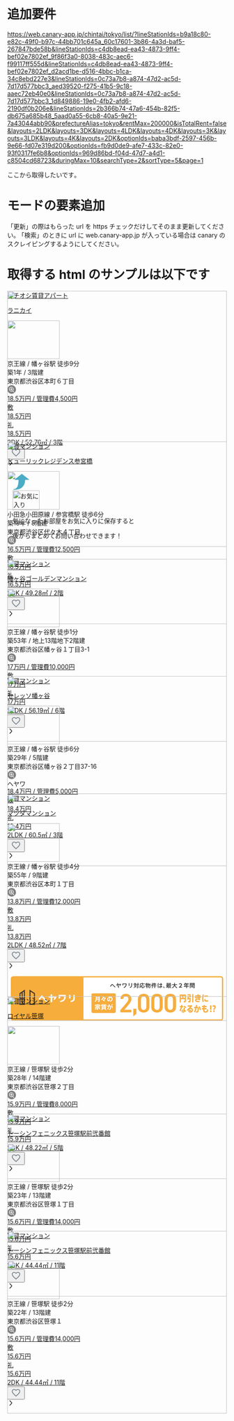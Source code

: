 # 追加要件

https://web.canary-app.jp/chintai/tokyo/list/?lineStationIds=b9a18c80-e82c-49f0-b97c-44bb701c645a_60c17601-3b86-4a3d-baf5-267847bde58b&lineStationIds=c4db8ead-ea43-4873-9ff4-bef02e7802ef_9f86f3a0-8038-483c-aec6-f99117ff555d&lineStationIds=c4db8ead-ea43-4873-9ff4-bef02e7802ef_d2acd1be-d516-4bbc-b1ca-34c8ebd227e3&lineStationIds=0c73a7b8-a874-47d2-ac5d-7d17d577bbc3_aed39520-f275-41b5-9c18-aaec72eb40e0&lineStationIds=0c73a7b8-a874-47d2-ac5d-7d17d577bbc3_1d849886-19e0-4fb2-afd6-2190df0b206e&lineStationIds=2b366b74-47a6-454b-82f5-db675a685b48_5aad0a55-6cb8-40a5-9e21-7a43044abb90&prefectureAlias=tokyo&rentMax=200000&isTotalRent=false&layouts=2LDK&layouts=3DK&layouts=4LDK&layouts=4DK&layouts=3K&layouts=3LDK&layouts=4K&layouts=2DK&optionIds=baba3bdf-2597-456b-9e66-fd07e319d200&optionIds=fb9d0de9-afe7-433c-82e0-93f0317fe6b8&optionIds=969d86bd-f04d-47d7-a4d1-c8504cd68723&duringMax=10&searchType=2&sortType=5&page=1

ここから取得したいです｡

# モードの要素追加

「更新」の際はもらった url を https チェックだけしてそのまま更新してください｡
「検索」のときに url に web.canary-app.jp が入っている場合は canary の スクレイピングするようにしてください｡

# 取得する html のサンプルは以下です

<div style="flex: 0 0 auto; position: relative; visibility: hidden; width: 100%; height: 2958.09px;"><div style="position: absolute; width: 100%; left: 0px; top: 0px; visibility: visible;"><div style="margin-bottom: 16px;" id="search_result_first_item" data-gtm-vis-first-on-screen30974180_293="26849" data-gtm-vis-recent-on-screen30974180_293="91151" data-gtm-vis-total-visible-time30974180_293="100" data-gtm-vis-has-fired30974180_293="1"><div><div class="sc-7d0dccfa-1 clNdxH"><a class="sc-7d0dccfa-0 jOEwws" href="/chintai/buildings/c007a0f1-e20d-4a54-9026-1c20e822f208/"><div class="sc-eba299fd-0 bIdQJB"><div class="sc-eba299fd-1 czCJVf"><span class="sc-8dc067f-0 jjyFGw">イチオシ</span><span class="sc-8dc067f-0 jpHkvI">賃貸アパート</span></div><p class="sc-eba299fd-2 fYbPQi">ラニカイ</p></div></a><div class="sc-4e217e23-0 gwboZr"></div><div class="sc-b58b0813-0 fmTTti"><img alt="サムネイルイメージ" loading="lazy" width="120" height="88" decoding="async" data-nimg="1" class="sc-b58b0813-1 kCxPuA" src="https://img.apamanshop.com/fs/Original/img/images/5136710100/19233742_G1.jpg?im=Resize=(425,425)" style="color: transparent;"><div class="sc-b58b0813-2 kfpBTm"><div class="sc-b58b0813-3 bGiRWc">京王線 / 幡ヶ谷駅 徒歩9分</div><div class="sc-b58b0813-3 bGiRWc">築1年 / 3階建</div><div class="sc-b58b0813-3 bGiRWc">東京都渋谷区本町６丁目</div></div></div><div class="sc-375ce38f-2 evrWou"><div class="sc-4e217e23-0 gwboZr"></div><a data-testid="search-result-room-thumbail" target="_blank" class="sc-18ad34e4-0 emLTQa" href="/chintai/rooms/1eb31f71-10ba-45a2-8fc3-9dcabcfc6751/"><div class="sc-25310353-0 coGAsi"><div class="sc-25310353-1 gmmajn"><div style="margin: 0px; padding: 0px; line-height: 0;"><div class="sc-25310353-6 hHgmQp"><img alt="サムネイルイメージ" loading="lazy" decoding="async" data-nimg="fill" class="sc-25310353-2 lpuekB" src="https://img.apamanshop.com/fs/Original/img/images/5136710100/19233742_3_130432_M1.jpg?im=Resize=(425,425)" style="position: absolute; height: 100%; width: 100%; inset: 0px; color: transparent;"><div class="sc-25310353-10 ipSBeL"><svg xmlns="http://www.w3.org/2000/svg" width="20" height="20" fill="none"><circle cx="10" cy="10" r="10" fill="gray"></circle><path fill="#fff" fill-rule="evenodd" d="m13.065 12.941 2.75 2.75a.57.57 0 0 1 0 .841.597.597 0 0 1-.447.174.597.597 0 0 1-.445-.174l-2.824-2.823a5.048 5.048 0 0 1-2.823.842C6.378 14.551 4 12.173 4 9.276 4 6.378 6.378 4 9.276 4a5.28 5.28 0 0 1 5.275 5.276c0 1.436-.57 2.724-1.486 3.665Zm-3.79-7.703a4.038 4.038 0 1 0 .002 8.076 4.038 4.038 0 0 0-.001-8.076Zm.646 3.402h1.896c.359 0 .64.308.64.666 0 .36-.281.64-.64.64H9.92v1.896a.629.629 0 0 1-.64.615.634.634 0 0 1-.64-.64V9.92H6.744a.634.634 0 0 1-.64-.64c0-.359.281-.64.64-.64H8.64V6.744c0-.359.282-.64.64-.64.36 0 .641.281.641.64V8.64Z" clip-rule="evenodd"></path></svg></div></div></div><div class="sc-25310353-7 kpCtce"><div><div class="sc-25310353-8 feuAkd"></div><div class="sc-25310353-3 etcHPu"><span class="sc-a9d9171a-0 hQfTgL">18.5</span>万円 / 管理費4,500円</div><div class="sc-25310353-4 hUPvSO"><div class="sc-ba5c86c1-0 bYXxDk"><div class="sc-ba5c86c1-1 hjbEPL">敷</div>18.5万円</div><div class="sc-ec8edb4e-0 bNNPMZ"><div class="sc-ec8edb4e-1 geNKtG">礼</div>18.5万円</div></div><div class="sc-25310353-5 eloss">2DK / 52.76㎡ / 3階</div></div><div style="margin: 0px; padding: 0px; line-height: 0;"><button aria-label="お気に入りボタン" class="sc-eea7b9a2-0 fbvbkN"><svg xmlns="http://www.w3.org/2000/svg" fill="none" viewBox="0 0 24 25" width="24" height="24" color="#7C8792"><path fill="currentColor" d="M16.5 3.003c-1.74 0-3.41.81-4.5 2.09-1.09-1.28-2.76-2.09-4.5-2.09-3.08 0-5.5 2.42-5.5 5.5 0 3.78 3.4 6.86 8.55 11.54l1.45 1.31 1.45-1.32c5.15-4.67 8.55-7.75 8.55-11.53 0-3.08-2.42-5.5-5.5-5.5Zm-4.4 15.55-.1.1-.1-.1C7.14 14.243 4 11.393 4 8.503c0-2 1.5-3.5 3.5-3.5 1.54 0 3.04.99 3.57 2.36h1.87c.52-1.37 2.02-2.36 3.56-2.36 2 0 3.5 1.5 3.5 3.5 0 2.89-3.14 5.74-7.9 10.05Z"></path></svg></button></div></div><div class="sc-25310353-9 hpQCRF"><svg xmlns="http://www.w3.org/2000/svg" fill="currentColor" viewBox="0 0 16 17" width="16" height="16" class="sc-25310353-11 PDoAT"><path d="M5.648 2.045c.232 0 .43.1.596.268l4.435 4.791c.695.737.695 1.944 0 2.714l-4.435 4.758a.793.793 0 0 1-1.158.034.817.817 0 0 1-.033-1.173l4.435-4.792c.099-.1.099-.301 0-.402L5.02 3.452c-.298-.335-.298-.871.033-1.173a.792.792 0 0 1 .595-.234Z"></path></svg></div></div></div><div></div></a></div><div class="sc-375ce38f-2 sc-375ce38f-3 evrWou kSnHoR"></div></div></div></div><div style="margin-bottom: 16px; margin-left: 12px; margin-right: 12px;"><div class="sc-caadc092-0 cuQhiW"><div class="sc-caadc092-4 iHBKNk"><svg xmlns="http://www.w3.org/2000/svg" fill="none" viewBox="0 0 101 101" width="39" height="39"><path fill="#4BACC5" stroke="#fff" d="M96.13 38.665H75.491l-.109 2.386c-1.142 25.03-11.99 39.629-25.885 47.726-14.494 8.445-31.98 9.623-44.23 8.86a2.037 2.037 0 0 1-.254-4.033l.006-.001 1.504-.274h.003l.156-.029c5.826-1.053 12.237-2.211 17.61-8.496 5.601-6.55 10.263-18.988 10.775-43.587l.053-2.552H14.466a2.037 2.037 0 0 1-1.251-3.645l.002-.002 40.83-31.756a2.037 2.037 0 0 1 2.5 0h.001l40.83 31.756.002.002a2.037 2.037 0 0 1-1.25 3.645z"></path></svg></div><div class="sc-d005bb62-0 bRAtmI"><div class="sc-caadc092-1 ddIZKn"><picture><source type="image/webp" srcset="https://assets.canary-app.com/image/canaryWithFavorite@1x.webp 1x, https://assets.canary-app.com/image/canaryWithFavorite@2x.webp 2x, https://assets.canary-app.com/image/canaryWithFavorite@3x.webp 3x"><img src="https://assets.canary-app.com/image/canaryWithFavorite@1x.png" srcset="https://assets.canary-app.com/image/canaryWithFavorite@2x.png 2x, https://assets.canary-app.com/image/canaryWithFavorite@3x.png 3x" alt="お気に入り" width="62" height="45" loading="lazy"></picture><div class="sc-caadc092-2 kJJMFp"><p>気になったお部屋を<span class="sc-caadc092-3 ksmPKW">お気に入りに保存</span>すると</p><p>後からまとめてお問い合わせできます！</p></div></div></div></div></div></div><div style="position: absolute; width: 100%; left: 0px; top: 345.5px; visibility: visible;"><div style="margin-bottom: 16px;" data-gtm-vis-first-on-screen30974180_293="26818"><div><div class="sc-7d0dccfa-1 clNdxH"><a class="sc-7d0dccfa-0 jOEwws" href="/chintai/buildings/16dfb0d6-4e97-4803-af9f-f446731c5c8f/"><div class="sc-eba299fd-0 bIdQJB"><div class="sc-eba299fd-1 czCJVf"><span class="sc-8dc067f-0 jpHkvI">賃貸マンション</span></div><p class="sc-eba299fd-2 fYbPQi">ヒューリックレジデンス参宮橋</p></div></a><div class="sc-4e217e23-0 gwboZr"></div><div class="sc-b58b0813-0 fmTTti"><img alt="サムネイルイメージ" loading="lazy" width="120" height="88" decoding="async" data-nimg="1" class="sc-b58b0813-1 kCxPuA" src="https://ielove-ftp.s3-ap-northeast-1.amazonaws.com/ielove-pra-aoyama/image/559500_1.jpg" style="color: transparent;"><div class="sc-b58b0813-2 kfpBTm"><div class="sc-b58b0813-3 bGiRWc">小田急小田原線 / 参宮橋駅 徒歩6分</div><div class="sc-b58b0813-3 bGiRWc">築18年 / 8階建</div><div class="sc-b58b0813-3 bGiRWc">東京都渋谷区代々木４丁目</div></div></div><div class="sc-375ce38f-2 evrWou"><div class="sc-4e217e23-0 gwboZr"></div><a data-testid="search-result-room-thumbail" target="_blank" class="sc-18ad34e4-0 emLTQa" href="/chintai/rooms/c8d08567-e9c0-49b3-bbbf-9468c4256434/"><div class="sc-25310353-0 coGAsi"><div class="sc-25310353-1 gmmajn"><div style="margin: 0px; padding: 0px; line-height: 0;"><div class="sc-25310353-6 hHgmQp"><img alt="サムネイルイメージ" loading="lazy" decoding="async" data-nimg="fill" class="sc-25310353-2 lpuekB" src="https://ielove-ftp.s3-ap-northeast-1.amazonaws.com/ielove-pra-aoyama/image/559500_2.jpg" style="position: absolute; height: 100%; width: 100%; inset: 0px; color: transparent;"><div class="sc-25310353-10 ipSBeL"><svg xmlns="http://www.w3.org/2000/svg" width="20" height="20" fill="none"><circle cx="10" cy="10" r="10" fill="gray"></circle><path fill="#fff" fill-rule="evenodd" d="m13.065 12.941 2.75 2.75a.57.57 0 0 1 0 .841.597.597 0 0 1-.447.174.597.597 0 0 1-.445-.174l-2.824-2.823a5.048 5.048 0 0 1-2.823.842C6.378 14.551 4 12.173 4 9.276 4 6.378 6.378 4 9.276 4a5.28 5.28 0 0 1 5.275 5.276c0 1.436-.57 2.724-1.486 3.665Zm-3.79-7.703a4.038 4.038 0 1 0 .002 8.076 4.038 4.038 0 0 0-.001-8.076Zm.646 3.402h1.896c.359 0 .64.308.64.666 0 .36-.281.64-.64.64H9.92v1.896a.629.629 0 0 1-.64.615.634.634 0 0 1-.64-.64V9.92H6.744a.634.634 0 0 1-.64-.64c0-.359.281-.64.64-.64H8.64V6.744c0-.359.282-.64.64-.64.36 0 .641.281.641.64V8.64Z" clip-rule="evenodd"></path></svg></div></div></div><div class="sc-25310353-7 kpCtce"><div><div class="sc-25310353-8 feuAkd"></div><div class="sc-25310353-3 etcHPu"><span class="sc-a9d9171a-0 hQfTgL">16.5</span>万円 / 管理費12,500円</div><div class="sc-25310353-4 hUPvSO"><div class="sc-ba5c86c1-0 bYXxDk"><div class="sc-ba5c86c1-1 hjbEPL">敷</div>16.5万円</div><div class="sc-ec8edb4e-0 bNNPMZ"><div class="sc-ec8edb4e-1 geNKtG">礼</div>16.5万円</div></div><div class="sc-25310353-5 eloss">2DK / 49.28㎡ / 2階</div></div><div style="margin: 0px; padding: 0px; line-height: 0;"><button aria-label="お気に入りボタン" class="sc-eea7b9a2-0 fbvbkN"><svg xmlns="http://www.w3.org/2000/svg" fill="none" viewBox="0 0 24 25" width="24" height="24" color="#7C8792"><path fill="currentColor" d="M16.5 3.003c-1.74 0-3.41.81-4.5 2.09-1.09-1.28-2.76-2.09-4.5-2.09-3.08 0-5.5 2.42-5.5 5.5 0 3.78 3.4 6.86 8.55 11.54l1.45 1.31 1.45-1.32c5.15-4.67 8.55-7.75 8.55-11.53 0-3.08-2.42-5.5-5.5-5.5Zm-4.4 15.55-.1.1-.1-.1C7.14 14.243 4 11.393 4 8.503c0-2 1.5-3.5 3.5-3.5 1.54 0 3.04.99 3.57 2.36h1.87c.52-1.37 2.02-2.36 3.56-2.36 2 0 3.5 1.5 3.5 3.5 0 2.89-3.14 5.74-7.9 10.05Z"></path></svg></button></div></div><div class="sc-25310353-9 hpQCRF"><svg xmlns="http://www.w3.org/2000/svg" fill="currentColor" viewBox="0 0 16 17" width="16" height="16" class="sc-25310353-11 PDoAT"><path d="M5.648 2.045c.232 0 .43.1.596.268l4.435 4.791c.695.737.695 1.944 0 2.714l-4.435 4.758a.793.793 0 0 1-1.158.034.817.817 0 0 1-.033-1.173l4.435-4.792c.099-.1.099-.301 0-.402L5.02 3.452c-.298-.335-.298-.871.033-1.173a.792.792 0 0 1 .595-.234Z"></path></svg></div></div></div><div></div></a></div><div class="sc-375ce38f-2 sc-375ce38f-3 evrWou kSnHoR"></div></div></div></div></div><div style="position: absolute; width: 100%; left: 0px; top: 614px; visibility: visible;"><div style="margin-bottom: 16px;"><div><div class="sc-7d0dccfa-1 clNdxH"><a class="sc-7d0dccfa-0 jOEwws" href="/chintai/buildings/f49c679f-d9ad-4d35-af15-fc511312231f/"><div class="sc-eba299fd-0 bIdQJB"><div class="sc-eba299fd-1 czCJVf"><span class="sc-8dc067f-0 jpHkvI">賃貸マンション</span></div><p class="sc-eba299fd-2 fYbPQi">幡ヶ谷ゴールデンマンション</p></div></a><div class="sc-4e217e23-0 gwboZr"></div><div class="sc-b58b0813-0 fmTTti"><img alt="サムネイルイメージ" loading="lazy" width="120" height="88" decoding="async" data-nimg="1" class="sc-b58b0813-1 kCxPuA" src="https://admaster-ftp.s3-ap-northeast-1.amazonaws.com/10167/image/29714416-T00_0620626322.jpg" style="color: transparent;"><div class="sc-b58b0813-2 kfpBTm"><div class="sc-b58b0813-3 bGiRWc">京王線 / 幡ヶ谷駅 徒歩1分</div><div class="sc-b58b0813-3 bGiRWc">築53年 / 地上13階地下2階建</div><div class="sc-b58b0813-3 bGiRWc">東京都渋谷区幡ヶ谷１丁目3-1</div></div></div><div class="sc-375ce38f-2 evrWou"><div class="sc-4e217e23-0 gwboZr"></div><a data-testid="search-result-room-thumbail" target="_blank" class="sc-18ad34e4-0 emLTQa" href="/chintai/rooms/5b409433-1d32-4c31-bcff-95bb4dc8e66b/"><div class="sc-25310353-0 coGAsi"><div class="sc-25310353-1 gmmajn"><div style="margin: 0px; padding: 0px; line-height: 0;"><div class="sc-25310353-6 hHgmQp"><img alt="サムネイルイメージ" loading="lazy" decoding="async" data-nimg="fill" class="sc-25310353-2 lpuekB" src="https://admaster-ftp.s3-ap-northeast-1.amazonaws.com/10167/image/66891493-J00_0563183819.jpg" style="position: absolute; height: 100%; width: 100%; inset: 0px; color: transparent;"><div class="sc-25310353-10 ipSBeL"><svg xmlns="http://www.w3.org/2000/svg" width="20" height="20" fill="none"><circle cx="10" cy="10" r="10" fill="gray"></circle><path fill="#fff" fill-rule="evenodd" d="m13.065 12.941 2.75 2.75a.57.57 0 0 1 0 .841.597.597 0 0 1-.447.174.597.597 0 0 1-.445-.174l-2.824-2.823a5.048 5.048 0 0 1-2.823.842C6.378 14.551 4 12.173 4 9.276 4 6.378 6.378 4 9.276 4a5.28 5.28 0 0 1 5.275 5.276c0 1.436-.57 2.724-1.486 3.665Zm-3.79-7.703a4.038 4.038 0 1 0 .002 8.076 4.038 4.038 0 0 0-.001-8.076Zm.646 3.402h1.896c.359 0 .64.308.64.666 0 .36-.281.64-.64.64H9.92v1.896a.629.629 0 0 1-.64.615.634.634 0 0 1-.64-.64V9.92H6.744a.634.634 0 0 1-.64-.64c0-.359.281-.64.64-.64H8.64V6.744c0-.359.282-.64.64-.64.36 0 .641.281.641.64V8.64Z" clip-rule="evenodd"></path></svg></div></div></div><div class="sc-25310353-7 kpCtce"><div><div class="sc-25310353-8 feuAkd"></div><div class="sc-25310353-3 etcHPu"><span class="sc-a9d9171a-0 hQfTgL">17</span>万円 / 管理費10,000円</div><div class="sc-25310353-4 hUPvSO"><div class="sc-ba5c86c1-0 bYXxDk"><div class="sc-ba5c86c1-1 hjbEPL">敷</div>17万円</div><div class="sc-ec8edb4e-0 bNNPMZ"><div class="sc-ec8edb4e-1 geNKtG">礼</div>17万円</div></div><div class="sc-25310353-5 eloss">2LDK / 56.19㎡ / 6階</div></div><div style="margin: 0px; padding: 0px; line-height: 0;"><button aria-label="お気に入りボタン" class="sc-eea7b9a2-0 fbvbkN"><svg xmlns="http://www.w3.org/2000/svg" fill="none" viewBox="0 0 24 25" width="24" height="24" color="#7C8792"><path fill="currentColor" d="M16.5 3.003c-1.74 0-3.41.81-4.5 2.09-1.09-1.28-2.76-2.09-4.5-2.09-3.08 0-5.5 2.42-5.5 5.5 0 3.78 3.4 6.86 8.55 11.54l1.45 1.31 1.45-1.32c5.15-4.67 8.55-7.75 8.55-11.53 0-3.08-2.42-5.5-5.5-5.5Zm-4.4 15.55-.1.1-.1-.1C7.14 14.243 4 11.393 4 8.503c0-2 1.5-3.5 3.5-3.5 1.54 0 3.04.99 3.57 2.36h1.87c.52-1.37 2.02-2.36 3.56-2.36 2 0 3.5 1.5 3.5 3.5 0 2.89-3.14 5.74-7.9 10.05Z"></path></svg></button></div></div><div class="sc-25310353-9 hpQCRF"><svg xmlns="http://www.w3.org/2000/svg" fill="currentColor" viewBox="0 0 16 17" width="16" height="16" class="sc-25310353-11 PDoAT"><path d="M5.648 2.045c.232 0 .43.1.596.268l4.435 4.791c.695.737.695 1.944 0 2.714l-4.435 4.758a.793.793 0 0 1-1.158.034.817.817 0 0 1-.033-1.173l4.435-4.792c.099-.1.099-.301 0-.402L5.02 3.452c-.298-.335-.298-.871.033-1.173a.792.792 0 0 1 .595-.234Z"></path></svg></div></div></div><div></div></a></div><div class="sc-375ce38f-2 sc-375ce38f-3 evrWou kSnHoR"></div></div></div></div></div><div style="position: absolute; width: 100%; left: 0px; top: 882.5px; visibility: visible;"><div style="margin-bottom: 16px;"><div><div class="sc-7d0dccfa-1 clNdxH"><a class="sc-7d0dccfa-0 jOEwws" href="/chintai/buildings/c8ec6e3c-5985-4eb6-b889-192d295b6b7a/"><div class="sc-eba299fd-0 bIdQJB"><div class="sc-eba299fd-1 czCJVf"><span class="sc-8dc067f-0 jpHkvI">賃貸マンション</span></div><p class="sc-eba299fd-2 fYbPQi">セレッソ幡ヶ谷</p></div></a><div class="sc-4e217e23-0 gwboZr"></div><div class="sc-b58b0813-0 fmTTti"><img alt="サムネイルイメージ" loading="lazy" width="120" height="88" decoding="async" data-nimg="1" class="sc-b58b0813-1 kCxPuA" src="https://miraie-ftp.s3-ap-northeast-1.amazonaws.com/town_housing_shibakoen/image/vdbnEdd8fJ8TwVFmoAcPBnIAO1ogA0P27s8dEAeEvQrwUUnDtRyBDEtJCSvruS1s66a2sGzjx-fD_PgJMQz77OC2IGikilYtotyN2Owk0NDDg86_pN1pcQ9P65OR7Ob5sZ3s76k1CMY." style="color: transparent;"><div class="sc-b58b0813-2 kfpBTm"><div class="sc-b58b0813-3 bGiRWc">京王線 / 幡ヶ谷駅 徒歩6分</div><div class="sc-b58b0813-3 bGiRWc">築29年 / 5階建</div><div class="sc-b58b0813-3 bGiRWc">東京都渋谷区幡ヶ谷２丁目37-16</div></div></div><div class="sc-375ce38f-2 evrWou"><div class="sc-4e217e23-0 gwboZr"></div><a data-testid="search-result-room-thumbail" target="_blank" class="sc-18ad34e4-0 emLTQa" href="/chintai/rooms/1f954dde-f9d3-4e3b-a88d-45c47e8de560/"><div class="sc-25310353-0 coGAsi"><div class="sc-25310353-1 gmmajn"><div style="margin: 0px; padding: 0px; line-height: 0;"><div class="sc-25310353-6 hHgmQp"><img alt="サムネイルイメージ" loading="lazy" decoding="async" data-nimg="fill" class="sc-25310353-2 lpuekB" src="https://miraie-ftp.s3-ap-northeast-1.amazonaws.com/town_housing_shibakoen/image/SU4Ez9lm_f-_jCC78e8zW1j-xJLl1WZggrq8gUZoh9laMpo16jS0NBX265PniJmqh8XNNe4YZOoTKbKo4PhxfsGkH-WD4hholwcRGt4-WeqW5UOIls86GAC8qd7enb8AVYn6mwzc1QA." style="position: absolute; height: 100%; width: 100%; inset: 0px; color: transparent;"><div class="sc-25310353-10 ipSBeL"><svg xmlns="http://www.w3.org/2000/svg" width="20" height="20" fill="none"><circle cx="10" cy="10" r="10" fill="gray"></circle><path fill="#fff" fill-rule="evenodd" d="m13.065 12.941 2.75 2.75a.57.57 0 0 1 0 .841.597.597 0 0 1-.447.174.597.597 0 0 1-.445-.174l-2.824-2.823a5.048 5.048 0 0 1-2.823.842C6.378 14.551 4 12.173 4 9.276 4 6.378 6.378 4 9.276 4a5.28 5.28 0 0 1 5.275 5.276c0 1.436-.57 2.724-1.486 3.665Zm-3.79-7.703a4.038 4.038 0 1 0 .002 8.076 4.038 4.038 0 0 0-.001-8.076Zm.646 3.402h1.896c.359 0 .64.308.64.666 0 .36-.281.64-.64.64H9.92v1.896a.629.629 0 0 1-.64.615.634.634 0 0 1-.64-.64V9.92H6.744a.634.634 0 0 1-.64-.64c0-.359.281-.64.64-.64H8.64V6.744c0-.359.282-.64.64-.64.36 0 .641.281.641.64V8.64Z" clip-rule="evenodd"></path></svg></div></div></div><div class="sc-25310353-7 kpCtce"><div><div class="sc-25310353-8 feuAkd"><img src="https://assets.canary-app.com/image/heyawari-badge@2x.webp" width="49" height="17" alt="ヘヤワリバッヂ"></div><div class="sc-25310353-3 etcHPu"><span class="sc-a9d9171a-0 hQfTgL">18.4</span>万円 / 管理費5,000円</div><div class="sc-25310353-4 hUPvSO"><div class="sc-ba5c86c1-0 bYXxDk"><div class="sc-ba5c86c1-1 hjbEPL">敷</div>18.4万円</div><div class="sc-ec8edb4e-0 bNNPMZ"><div class="sc-ec8edb4e-1 geNKtG">礼</div>18.4万円</div></div><div class="sc-25310353-5 eloss">2LDK / 60.5㎡ / 3階</div></div><div style="margin: 0px; padding: 0px; line-height: 0;"><button aria-label="お気に入りボタン" class="sc-eea7b9a2-0 fbvbkN"><svg xmlns="http://www.w3.org/2000/svg" fill="none" viewBox="0 0 24 25" width="24" height="24" color="#7C8792"><path fill="currentColor" d="M16.5 3.003c-1.74 0-3.41.81-4.5 2.09-1.09-1.28-2.76-2.09-4.5-2.09-3.08 0-5.5 2.42-5.5 5.5 0 3.78 3.4 6.86 8.55 11.54l1.45 1.31 1.45-1.32c5.15-4.67 8.55-7.75 8.55-11.53 0-3.08-2.42-5.5-5.5-5.5Zm-4.4 15.55-.1.1-.1-.1C7.14 14.243 4 11.393 4 8.503c0-2 1.5-3.5 3.5-3.5 1.54 0 3.04.99 3.57 2.36h1.87c.52-1.37 2.02-2.36 3.56-2.36 2 0 3.5 1.5 3.5 3.5 0 2.89-3.14 5.74-7.9 10.05Z"></path></svg></button></div></div><div class="sc-25310353-9 hpQCRF"><svg xmlns="http://www.w3.org/2000/svg" fill="currentColor" viewBox="0 0 16 17" width="16" height="16" class="sc-25310353-11 PDoAT"><path d="M5.648 2.045c.232 0 .43.1.596.268l4.435 4.791c.695.737.695 1.944 0 2.714l-4.435 4.758a.793.793 0 0 1-1.158.034.817.817 0 0 1-.033-1.173l4.435-4.792c.099-.1.099-.301 0-.402L5.02 3.452c-.298-.335-.298-.871.033-1.173a.792.792 0 0 1 .595-.234Z"></path></svg></div><div class="sc-ee514445-0 fciIGz"></div></div></div><div></div></a></div><div class="sc-375ce38f-2 sc-375ce38f-3 evrWou kSnHoR"></div></div></div></div></div><div style="position: absolute; width: 100%; left: 0px; top: 1151px; visibility: visible;"><div style="margin-bottom: 16px;"><div><div class="sc-7d0dccfa-1 clNdxH"><a class="sc-7d0dccfa-0 jOEwws" href="/chintai/buildings/5a86d44d-d728-4213-a84a-4c587efee0c3/"><div class="sc-eba299fd-0 bIdQJB"><div class="sc-eba299fd-1 czCJVf"><span class="sc-8dc067f-0 jpHkvI">賃貸マンション</span></div><p class="sc-eba299fd-2 fYbPQi">マツダマンション</p></div></a><div class="sc-4e217e23-0 gwboZr"></div><div class="sc-b58b0813-0 fmTTti"><img alt="サムネイルイメージ" loading="lazy" width="120" height="88" decoding="async" data-nimg="1" class="sc-b58b0813-1 kCxPuA" src="https://ielove-ftp.s3-ap-northeast-1.amazonaws.com/ielove-lcrest-honten/image/1566999_2.jpg" style="color: transparent;"><div class="sc-b58b0813-2 kfpBTm"><div class="sc-b58b0813-3 bGiRWc">京王線 / 幡ヶ谷駅 徒歩4分</div><div class="sc-b58b0813-3 bGiRWc">築55年 / 9階建</div><div class="sc-b58b0813-3 bGiRWc">東京都渋谷区本町１丁目</div></div></div><div class="sc-375ce38f-2 evrWou"><div class="sc-4e217e23-0 gwboZr"></div><a data-testid="search-result-room-thumbail" target="_blank" class="sc-18ad34e4-0 emLTQa" href="/chintai/rooms/ec63ddc0-6127-449a-a3f3-3f9c1a5eab85/"><div class="sc-25310353-0 coGAsi"><div class="sc-25310353-1 gmmajn"><div style="margin: 0px; padding: 0px; line-height: 0;"><div class="sc-25310353-6 hHgmQp"><img alt="サムネイルイメージ" loading="lazy" decoding="async" data-nimg="fill" class="sc-25310353-2 lpuekB" src="https://ielove-ftp.s3-ap-northeast-1.amazonaws.com/ielove-lcrest-honten/image/1566999_1.jpg" style="position: absolute; height: 100%; width: 100%; inset: 0px; color: transparent;"><div class="sc-25310353-10 ipSBeL"><svg xmlns="http://www.w3.org/2000/svg" width="20" height="20" fill="none"><circle cx="10" cy="10" r="10" fill="gray"></circle><path fill="#fff" fill-rule="evenodd" d="m13.065 12.941 2.75 2.75a.57.57 0 0 1 0 .841.597.597 0 0 1-.447.174.597.597 0 0 1-.445-.174l-2.824-2.823a5.048 5.048 0 0 1-2.823.842C6.378 14.551 4 12.173 4 9.276 4 6.378 6.378 4 9.276 4a5.28 5.28 0 0 1 5.275 5.276c0 1.436-.57 2.724-1.486 3.665Zm-3.79-7.703a4.038 4.038 0 1 0 .002 8.076 4.038 4.038 0 0 0-.001-8.076Zm.646 3.402h1.896c.359 0 .64.308.64.666 0 .36-.281.64-.64.64H9.92v1.896a.629.629 0 0 1-.64.615.634.634 0 0 1-.64-.64V9.92H6.744a.634.634 0 0 1-.64-.64c0-.359.281-.64.64-.64H8.64V6.744c0-.359.282-.64.64-.64.36 0 .641.281.641.64V8.64Z" clip-rule="evenodd"></path></svg></div></div></div><div class="sc-25310353-7 kpCtce"><div><div class="sc-25310353-8 feuAkd"></div><div class="sc-25310353-3 etcHPu"><span class="sc-a9d9171a-0 hQfTgL">13.8</span>万円 / 管理費12,000円</div><div class="sc-25310353-4 hUPvSO"><div class="sc-ba5c86c1-0 bYXxDk"><div class="sc-ba5c86c1-1 hjbEPL">敷</div>13.8万円</div><div class="sc-ec8edb4e-0 bNNPMZ"><div class="sc-ec8edb4e-1 geNKtG">礼</div>13.8万円</div></div><div class="sc-25310353-5 eloss">2LDK / 48.52㎡ / 7階</div></div><div style="margin: 0px; padding: 0px; line-height: 0;"><button aria-label="お気に入りボタン" class="sc-eea7b9a2-0 fbvbkN"><svg xmlns="http://www.w3.org/2000/svg" fill="none" viewBox="0 0 24 25" width="24" height="24" color="#7C8792"><path fill="currentColor" d="M16.5 3.003c-1.74 0-3.41.81-4.5 2.09-1.09-1.28-2.76-2.09-4.5-2.09-3.08 0-5.5 2.42-5.5 5.5 0 3.78 3.4 6.86 8.55 11.54l1.45 1.31 1.45-1.32c5.15-4.67 8.55-7.75 8.55-11.53 0-3.08-2.42-5.5-5.5-5.5Zm-4.4 15.55-.1.1-.1-.1C7.14 14.243 4 11.393 4 8.503c0-2 1.5-3.5 3.5-3.5 1.54 0 3.04.99 3.57 2.36h1.87c.52-1.37 2.02-2.36 3.56-2.36 2 0 3.5 1.5 3.5 3.5 0 2.89-3.14 5.74-7.9 10.05Z"></path></svg></button></div></div><div class="sc-25310353-9 hpQCRF"><svg xmlns="http://www.w3.org/2000/svg" fill="currentColor" viewBox="0 0 16 17" width="16" height="16" class="sc-25310353-11 PDoAT"><path d="M5.648 2.045c.232 0 .43.1.596.268l4.435 4.791c.695.737.695 1.944 0 2.714l-4.435 4.758a.793.793 0 0 1-1.158.034.817.817 0 0 1-.033-1.173l4.435-4.792c.099-.1.099-.301 0-.402L5.02 3.452c-.298-.335-.298-.871.033-1.173a.792.792 0 0 1 .595-.234Z"></path></svg></div></div></div><div></div></a></div><div class="sc-375ce38f-2 sc-375ce38f-3 evrWou kSnHoR"></div></div></div></div><div><div style="margin-left: 8px; margin-right: 8px;"><div class="sc-57432198-0 bNfBXg"><svg xmlns="http://www.w3.org/2000/svg" fill="none" viewBox="0 0 345 72" width="100%"><rect width="100%" height="100%" fill="#F6AD3C" rx="4"></rect><path fill="#fff" d="M118 2h223a2 2 0 0 1 2 2v64a2 2 0 0 1-2 2H118V2Z"></path><g clip-path="url(#heyawari-banner_svg__a)"><path fill="#fff" d="m45.017 36.835 1.915 1.566 3.479-4.103 6.856 7.295 1.828-1.658-8.753-9.318-5.325 6.218ZM67.205 29.497h-2.521v2.827h-3.315l.038 2.253h3.296v7.425h2.52v-7.425h3.838a4.028 4.028 0 0 1-1.26 1.658v2.593c1.72-.88 3.781-2.216 4.449-6.504h-7.045v-2.827ZM77.754 35.981h2.451v-3.626h6.541c0 2.896-.422 6.664-6.497 7.425v2.265c6.352-.823 9.05-4.152 9.05-9.659v-2.202H77.753v5.797ZM101.473 30.184v5.797c0 2.407-1.525 3.261-4.411 3.645v2.301a13.324 13.324 0 0 0 4.228-1.15c1.777-.891 2.71-2.797 2.71-4.95v-5.643h-2.527ZM97.03 30.184h-2.489v5.81h2.49v-5.81Z"></path><path fill="#3D3736" d="M37.001 34.923h-1.682v1.652H37v-1.652Z"></path><path fill="#3D3736" d="M30.34 21.75V46.5h8.867V27.554L30.34 21.75Zm7.184 23.098h-5.501V24.844l5.501 3.607v16.397ZM14 34.923V46.5h8.866V21.75L14 27.554v7.37Zm1.682 1.677h1.891v8.248h-1.89V36.6Zm3.592 8.279V36.6h1.891v8.248l-1.89.03Zm1.891-9.9h-1.89V26.08l1.89-1.237v10.135Zm-3.573-7.796v7.74h-1.89V28.44l1.89-1.256Z"></path></g><path fill="#303030" d="M161.238 16.149c.852-.907 2.17-2.436 2.701-3.013.284-.311.586-.467.898-.467.32 0 .641.174.924.531 1.026 1.264 2.729 3.031 4.176 4.111l-.788.87c-1.41-1.227-3.04-2.948-3.79-3.818-.202-.238-.358-.348-.531-.348-.174 0-.339.11-.55.339a67.202 67.202 0 0 0-2.143 2.536l-.897-.741Zm9.863-2.326 2.216-.43-.504-2.152 1.099-.239.513 2.17 3.745-.741.843.449c-.403.952-1.081 2.298-1.704 3.214l-.924-.504a11.41 11.41 0 0 0 1.135-1.969l-2.857.577 1.053 4.487-1.09.256-1.062-4.523-2.243.449-.22-1.044Zm16.236-1.978.815.449c-.21 3.397-1.529 5.43-4.249 6.61l-.668-.915c2.637-1.062 3.599-2.729 3.727-5.128h-4.469v2.152h-1.08v-3.168h5.924Zm8.444-.595h1.117v3.397c0 1.996-.952 3.415-3.077 4.304l-.723-.907c2.015-.733 2.683-1.868 2.683-3.425v-3.37Zm-4.24.128h1.09v4.377h-1.09v-4.377Zm8.234 2.628.723-.485a31.071 31.071 0 0 1 1.438 1.648c.21-.595.357-1.255.457-1.987h-2.857v-.907h1.823V10.72h.989v1.556h1.629v.568h2.088v-2.106h1.007v2.106h.962v.916h-.962v4.33c0 .65-.183 1.008-.787 1.1-.266.045-.842.045-1.254.018a26.694 26.694 0 0 0-.211-.98c.348.018.806.028.98.01.21-.019.265-.12.265-.321v-4.157h-2.124v-.577h-.577c-.165 1.071-.412 2.005-.769 2.847.467.632.861 1.237 1.181 1.823l-.806.64a16.492 16.492 0 0 0-.87-1.51c-.485.806-1.117 1.52-1.923 2.18-.283-.248-.521-.45-.76-.66.944-.705 1.621-1.465 2.097-2.372a27.746 27.746 0 0 0-1.739-2.124Zm3.937.714.806-.385c.558.797.943 1.53 1.144 2.189l-.924.403c-.174-.687-.522-1.438-1.026-2.207Zm6.603-2.92h2.766v-1.072h1.034v1.071h3.452v.888h-6.785v1.356c0 1.703-.21 3.497-.925 5.1l-.87-.559c.641-1.392.806-2.957.806-4.532v-2.253h.522Zm2.747 1.428.714-.504c.706.632 1.246 1.227 1.612 1.804l-.824.54c-.339-.595-.843-1.209-1.502-1.84Zm-.485 1.053h.98v3.26c0 .494.064.567.338.576.239.01.632.01.889 0 .284-.009.32-.064.329-.97l.925.146c-.101 1.566-.265 1.758-1.172 1.777-.32.009-.778.009-1.071 0-.989-.019-1.218-.284-1.218-1.53v-3.26Zm3.113.989.879-.293c.55 1.07.907 2.023 1.062 2.884l-.998.32c-.128-.879-.439-1.858-.943-2.912Zm-4.313-.138.916.138c-.119.988-.366 2.234-.659 2.957l-.934-.265c.329-.715.586-1.896.677-2.83Zm12.876-1.886c-.412 1.868-1.218 3.379-2.161 4.267l-.604-.66c.851-.723 1.584-2.005 1.959-3.607h-.494a8.753 8.753 0 0 1-.751 1.657l-.751-.448c.668-1.117.998-2.335 1.126-3.727l.879.11a11.458 11.458 0 0 1-.256 1.52h3.809c-.165 3.946-.339 6.263-.76 6.638-.165.147-.384.21-.705.22-.229.01-.714 0-.998-.01l-.137-.924c.256.018.677.018.86.018.11-.009.193-.027.257-.082.22-.21.384-1.868.503-4.972h-.384c-.513 2.729-1.566 4.78-3.049 5.933l-.641-.65c1.401-.989 2.39-2.802 2.857-5.283h-.559Zm-2.207 2.536c-.274.092-.586.193-.915.302v3.141h-.916v-2.857c-.522.156-1.017.312-1.392.412l-.256-.943a47.786 47.786 0 0 0 1.648-.412v-2.042h-.54a8.516 8.516 0 0 1-.339 1.3l-.779-.265c.339-.888.522-1.969.513-3.104l.788.091c0 .367-.019.733-.055 1.09h.412v-1.767h.916v1.767h.787v.888h-.787v1.804c.293-.082.576-.165.824-.238l.091.833Zm8.279-2.756v6.2h-.998v-4.25c-.201.34-.421.669-.641.98l-.632-.806a12.473 12.473 0 0 0 2.015-4.431l.98.229a14.909 14.909 0 0 1-.724 2.078Zm.394 2.152h2.527v-1.822h-1.144a7.985 7.985 0 0 1-.678 1.437c-.815-.42-.833-.44-.852-.448.596-.97.944-2.097 1.099-3.27l.952.166a9.749 9.749 0 0 1-.238 1.18h.861v-1.693h1.026v1.694h1.978v.934h-1.978v1.822h2.417v.943h-2.417v3.104h-1.026v-3.104h-2.527v-.943Zm12.857 1.721a3.019 3.019 0 0 0-.906-.137c-.605 0-.953.238-.953.595 0 .32.348.614.953.614.741 0 .897-.293.906-1.072Zm-2.719-4.093h2.591a63.497 63.497 0 0 1-.028-1.694h1.081c-.018.385-.018.88-.018 1.346v.348h1.373v.962h-1.355c.027.97.073 1.932.101 2.564a7.339 7.339 0 0 1 1.474.943l-.604.797a6.659 6.659 0 0 0-.889-.696c-.119.988-.641 1.474-1.858 1.474-1.227 0-1.942-.705-1.942-1.502 0-.815.77-1.428 1.905-1.428.302 0 .595.027.87.082-.018-.613-.055-1.42-.073-2.234h-2.628v-.962Zm-1.823-1.675 1.053.146c-.256 1.127-.384 2.537-.384 3.846 0 1.3.137 2.6.449 3.534l-1.035.257c-.321-1.08-.449-2.363-.449-3.736 0-1.392.138-2.866.366-4.047Zm8.261 6.098.751-.65c.641.586 1.392 1.364 1.85 1.941l-.861.705c-.366-.53-1.136-1.428-1.74-1.996Zm6.017-6.29h6.428v2.655h-6.428v-2.656Zm.98.604V12h4.432v-.458h-4.432Zm0 .97v.467h4.432v-.467h-4.432Zm-.192 2.71h1.218v-.494H254.1v.495Zm3.47.678a4.1 4.1 0 0 0 .843 1.246c.283-.357.512-.77.668-1.246h-1.511Zm-3.47.449h1.218v-.504H254.1v.504Zm0 1.2c.421-.037.842-.074 1.218-.11v-.467H254.1v.576Zm-1.85.155c.247-.018.568-.046.916-.073v-2.903h-.898v-.741h8.498v.741h-4.496v3.819c.595-.202 1.126-.467 1.557-.815a5.55 5.55 0 0 1-1.035-1.548l.742-.284h-.934v-.75h2.921l.65.137c-.202.97-.586 1.767-1.117 2.408a5.671 5.671 0 0 0 1.721.797l-.54.732a6.069 6.069 0 0 1-1.786-.943 5.623 5.623 0 0 1-1.648.952l-.531-.604v.595h-.952v-1.108c-.953.138-2.152.302-2.894.394l-.174-.806Zm14.469-3.553c.54 2.253 1.749 3.544 3.617 4.158l-.742.897c-1.676-.678-2.838-1.896-3.543-3.81-.504 1.603-1.502 2.93-3.462 3.81l-.778-.815c2.289-.907 3.168-2.4 3.507-4.24h-3.443v-.961h3.58c.074-.77.083-1.584.092-2.436l1.053.01a33.876 33.876 0 0 1-.119 2.426h3.772v.961h-3.534Zm6.365 4.304v-.77c1.941-1.51 3.498-2.874 3.498-3.955 0-.687-.494-1.108-1.163-1.108-.641 0-1.09.32-1.648.898l-.788-.76c.705-.788 1.575-1.218 2.491-1.218 1.401 0 2.427.769 2.427 2.142 0 1.319-1.191 2.482-2.656 3.718a10.1 10.1 0 0 1 1.017-.064h1.932v1.117h-5.11Zm10.449-2.225h1.52v-1.493h-1.52v1.493Zm5.888.925h-3.333v2.07h-1.035v-2.07h-4.129v-.925h1.602v-2.4h2.527V12.67h-1.84a7.55 7.55 0 0 1-1.337 1.712l-.87-.53a7.112 7.112 0 0 0 1.959-3.123l1.026.119a9.358 9.358 0 0 1-.311.888h5.411v.934h-3.003v1.163h2.683v.906h-2.683v1.493h3.333v.925Zm2.061-6.181h2.885v3.269h-2.5v4.981h-.989v-8.25h.604Zm1.933 1.941h-1.548v.605h1.548v-.605Zm-1.548-.65h1.548v-.577h-1.548v.577Zm5.696-1.291h1.007v7.179c0 .604-.165.952-.724 1.044-.247.036-.796.036-1.208.018l-.183-.943c.302.027.714.027.86.018.193-.018.248-.11.248-.293v-3.754h-2.555v-3.269h2.555Zm0 1.941h-1.585v.605h1.585v-.605Zm-1.585-.65h1.585v-.577h-1.585v.577Zm-3.113 2.518h3.663v3.25h-3.663v-3.25Zm.888.705v.614h1.85v-.614h-1.85Zm0 1.209v.632h1.85v-.632h-1.85Z"></path><path fill="#F6AD3C" d="M195.753 54.249v4.295h-17.911v-3.522l10.18-11.941c1.932-2.234 3.006-4.166 3.006-6.228 0-2.706-2.018-4.08-4.209-4.08-2.319 0-4.081 1.417-4.209 4.08h-4.553c0-5.026 4.037-8.333 8.934-8.333 5.068 0 8.977 3.436 8.977 8.419 0 3.737-2.577 6.657-4.467 8.934l-7.001 8.376h11.253Zm8.266-1.633v8.161l-5.069 4.338V52.616h5.069Zm21.143-2.748c0 6.142-4.381 9.062-9.32 9.062-4.94 0-9.321-2.92-9.321-9.063v-12.24c0-6.315 4.381-9.107 9.321-9.107 4.939 0 9.32 2.792 9.32 9.063v12.285Zm-4.982-11.984c0-3.179-1.675-5.026-4.338-5.026-2.706 0-4.381 1.847-4.381 5.026v11.683c0 3.178 1.675 5.025 4.381 5.025 2.663 0 4.338-1.847 4.338-5.025V37.884Zm26.617 11.983c0 6.143-4.381 9.063-9.32 9.063-4.94 0-9.321-2.92-9.321-9.063v-12.24c0-6.315 4.381-9.107 9.321-9.107 4.939 0 9.32 2.792 9.32 9.063v12.285Zm-4.982-11.983c0-3.179-1.675-5.026-4.338-5.026-2.706 0-4.381 1.847-4.381 5.026v11.683c0 3.178 1.675 5.025 4.381 5.025 2.663 0 4.338-1.847 4.338-5.025V37.884Zm26.617 11.983c0 6.143-4.381 9.063-9.32 9.063-4.94 0-9.321-2.92-9.321-9.063v-12.24c0-6.315 4.381-9.107 9.321-9.107 4.939 0 9.32 2.792 9.32 9.063v12.285Zm-4.982-11.983c0-3.179-1.675-5.026-4.338-5.026-2.706 0-4.381 1.847-4.381 5.026v11.683c0 3.178 1.675 5.025 4.381 5.025 2.663 0 4.338-1.847 4.338-5.025V37.884ZM131 30.046a2.341 2.341 0 0 1 2.341-2.341h34.853a2.341 2.341 0 0 1 2.342 2.341v27.11a2.341 2.341 0 0 1-2.342 2.341h-34.853A2.341 2.341 0 0 1 131 57.156v-27.11Z"></path><path fill="#fff" d="M139.312 34.87h3.656v-1.089h-3.656v1.09Zm3.656 3.626h-3.856c-.239 1.109-.709 2.148-1.538 3.057l-1.209-.75c1.299-1.288 1.609-2.766 1.609-4.434v-3.856H144.317v7.591c0 .83-.25 1.279-1.019 1.399-.32.05-1.029.05-1.529.03-.099-.47-.199-.9-.299-1.329.419.04.989.04 1.198.02.22-.02.3-.13.3-.35v-1.378Zm-3.686-1.248h3.686v-1.14h-3.656v.26c0 .29-.01.59-.03.88Zm9.48 1.118.849-.919c.439.26.839.53 1.208.78.6-.76 1.159-1.619 1.599-2.408h-2.368a14.473 14.473 0 0 1-2.377 2.977l-1.209-.73c1.638-1.438 2.897-3.356 3.536-5.284l1.319.36c-.17.48-.36.959-.59 1.428H153.606l.899.51a25.062 25.062 0 0 1-2.647 3.926c.37.3.699.609.989.909l-.979 1.048c-.739-.879-1.798-1.748-3.106-2.597Zm11.477-3.816c-1.448.39-2.268 1.659-2.268 3.057 0 .92.32 1.558.73 1.558.599 0 1.438-1.568 1.538-4.614Zm-3.586 3.097v-.01c0-2.307 1.868-4.525 4.535-4.525 2.987 0 4.065 1.788 4.065 3.766 0 1.908-.849 3.636-3.785 4.295l-.66-1.318c2.408-.4 3.017-1.559 3.017-2.947 0-1.359-.659-2.318-2.208-2.457-.149 3.715-1.288 6.233-2.946 6.233-1.229 0-2.018-1.489-2.018-3.037Zm-20.028 8.355h3.656v-.799h1.369v.8h3.715v2.177h-1.308V47.05h-6.163v1.129h-1.269v-2.178Zm4.126 6.213c-1.019.85-2.398 1.519-3.686 1.918l-.72-.969c1.529-.35 3.187-1.059 4.136-1.988-.05-.12-.11-.24-.18-.36-.839.68-1.978 1.21-3.017 1.55l-.659-.91c1.109-.25 2.378-.749 3.157-1.378-.08-.09-.17-.18-.26-.27-.709.42-1.498.76-2.258.999l-.689-.929c1.099-.27 2.278-.75 3.147-1.379h-1.489v-1.008h5.484v1.008h-1.388c.14.54.309 1.02.509 1.459.61-.45 1.159-.92 1.509-1.289l.879.87c-.46.399-1.119.888-1.838 1.368a5.354 5.354 0 0 0 2.257 1.828l-.889 1.049c-1.748-.95-2.947-2.697-3.526-5.285-.24.25-.499.49-.799.71 1.838 1.618 1.948 4.465.929 5.134-.19.12-.41.17-.649.19-.26.03-.75.02-1.069-.01l-.25-1.159c.24.03.639.03.819.02a.73.73 0 0 0 .3-.12c.19-.2.28-.58.24-1.049Zm8.86-4.195h2.147v-.37h-2.567v-.819h2.567v-.34c-.669.04-1.318.06-1.888.05l-.269-.808a6 6 0 0 1-.709.959v2.187h-1.279V47.86c-.19.14-.38.28-.579.4l-.839-.87c.988-.559 1.847-1.348 2.327-2.197l1.199.34c-.02.05-.05.09-.08.14 1.578.06 3.775-.14 4.944-.46l.47.82c-.54.13-1.239.249-1.998.339v.46h2.597v.818h-2.597v.37h2.157v.81h-5.603v-.81Zm-.719 1.888v.38h4.105v-.38h-4.105Zm0 1.019v.38h4.105v-.38h-4.105Zm0 .999v.39h4.105v-.39h-4.105Zm2.756 1.538.62-.39h-2.717l.719.33c-.749.46-1.778.88-2.727 1.149l-1.239-.67c.819-.19 1.659-.469 2.358-.809h-1.079V49.15h6.772v3.925h-.909c.79.28 1.509.55 2.178.84l-1.209.639c-.749-.36-1.678-.71-2.767-1.089Zm12.716-8.041.58-.48c.409.35.629.62.969 1.07l-.61.479a5.307 5.307 0 0 0-.939-1.07Zm-1.138.64.579-.49c.41.36.639.619.969 1.069l-.599.489c-.3-.46-.56-.72-.949-1.069Zm.659 1.158c1.149 1.199 1.778 2.857 1.908 4.105l-1.349.35c-.14-1.309-.609-2.707-1.658-3.776l1.099-.68Zm-7.272.829c.729-.14 1.558-.26 2.307-.34.15-.729.26-1.478.33-2.227l1.368.17c-.089.659-.209 1.318-.349 1.968.07-.01.14-.01.2-.01 1.608 0 2.317.759 2.317 2.387 0 1.598-.27 2.807-.639 3.426-.35.6-.789.82-1.499.82-.509 0-1.048-.06-1.478-.17l.08-1.26c.37.12.779.17 1.109.18.309 0 .449-.03.599-.24.3-.409.49-1.338.49-2.696 0-.97-.27-1.219-1.049-1.219-.14 0-.28.01-.42.01-.529 1.988-1.248 3.796-2.127 5.104l-1.209-.649c.819-1.089 1.508-2.617 1.978-4.315-.58.08-1.179.19-1.748.32l-.26-1.259Z"></path><path fill="#F6AD3C" d="M282.557 37.19h-6.313v5.19h-1.852V29.767h10.066v10.407c0 1.266-.331 1.962-1.337 2.133-.416.071-1.299.085-1.912.043l-.429-2.133a7.474 7.474 0 0 0 1.446.043c.246-.029.331-.171.331-.47V37.19Zm-2.292-1.99h2.292v-3.428h-2.292V35.2Zm-4.021 0h2.157v-3.428h-2.157V35.2ZM294.657 29h1.9v13.365h-1.9V29Zm-2.293 6.341c-.172 4.024-.368 6.285-.969 6.725-.269.2-.686.299-1.177.313-.404.014-1.287 0-1.814-.028l-.331-2.02a17.36 17.36 0 0 0 1.643.058c.147-.015.245-.029.306-.1.172-.156.295-1.152.393-3.071h-2.023c-.049.284-.098.54-.147.768l-1.754-.1c.307-1.365.736-3.867.932-5.545h3.041V31.09h-3.409v-1.763h5.26v4.791h-3.384c-.073.413-.135.825-.208 1.223h3.641ZM298.987 35.64l-.098-1.948c1.545 0 3.224-.057 4.867-.17-.073-.228-.147-.456-.208-.697-1.41.113-2.832.199-4.095.213l-.098-1.934c1.177 0 2.464-.042 3.727-.128-.086-.455-.172-.91-.245-1.35l2.059-.256c.049.469.111.952.172 1.421a34.276 34.276 0 0 0 2.893-.426l.233 1.934c-.821.127-1.765.241-2.758.355.061.227.122.47.184.697a34.988 34.988 0 0 0 3.065-.441l.184 1.948c-.761.114-1.631.227-2.551.327.381.796.859 1.521 1.459 2.133l-.87 1.635c-1.373-.74-2.906-1.138-4.23-1.138-.968 0-1.385.498-1.385 1.024 0 .597.772 1.095 2.734 1.095.65 0 1.569-.043 2.525-.157l-.134 2.09c-.675.071-1.423.1-1.987.1-3.592 0-5.038-1.28-5.038-3.142 0-1.635 1.017-2.801 3.052-2.801.748 0 1.717.113 2.428.327a13.514 13.514 0 0 1-.454-.995 87.143 87.143 0 0 1-5.431.284ZM310.919 36.223v-.014c0-2.318.282-4.75.723-6.74l2.011.427c-.515 1.89-.785 4.094-.785 6.298 0 1.948.196 3.612.711 5.076l-1.998.668c-.466-1.606-.662-3.54-.662-5.715Zm7.674-4.891h.013c.588 0 1.177.014 1.667.028l-.037 2.105a24.358 24.358 0 0 0-2.133-.086c-1.202 0-2.562.071-3.666.2l-.11-2.077c1.238-.128 2.832-.17 4.266-.17Zm1.937 7.493v2.218c-.796.085-1.716.142-2.415.142-2.231 0-3.948-.54-3.948-2.104 0-.598.148-1.323.491-2.275l1.741.327c-.209.54-.319.895-.319 1.194 0 .597.601.796 1.998.796.736 0 1.631-.113 2.452-.298ZM284.911 49.858l-.944 1.791c-.748-.64-2.17-1.564-3.224-2.004l.895-1.75c1.079.498 2.501 1.38 3.273 1.963Zm-10.396-1.45h2.06c.122-.683.208-1.337.257-1.962l1.986.27a19.549 19.549 0 0 1-.27 1.692h1.447v2.033h-1.9c-.601 2.403-1.459 4.877-2.317 6.384L274 55.659c.809-1.35 1.569-3.256 2.109-5.218h-1.594v-2.033Zm6.253 7.478a2.81 2.81 0 0 0-.822-.128c-.699 0-1.067.256-1.067.668 0 .413.307.726.92.726.674 0 .969-.313.969-1.11v-.156Zm-.074-4.962h1.863c-.036.455-.061 1.01-.061 1.465 0 .767.025 1.578.049 2.289.858.398 1.606.967 2.207 1.535l-1.103 1.678a8.392 8.392 0 0 0-1.116-1.066c-.196 1.421-.981 2.175-2.489 2.175-1.643 0-2.771-1.038-2.771-2.574 0-1.236.883-2.374 2.685-2.374.258 0 .503.014.76.057a40.635 40.635 0 0 1-.036-1.72c0-.455 0-1.024.012-1.465ZM291.792 57.095c-.086-.81-.392-1.237-.944-1.237-.527 0-.846.227-.846.583 0 .412.368.668 1.361.668.147 0 .294 0 .429-.014Zm-4.512-9.74c1.925 0 4.941-.199 6.547-.469l.907 1.564a40.26 40.26 0 0 0-2.832 2.815c.258-.056.515-.085.797-.085 2.035 0 3.2 1.82 3.2 3.782 0 2.417-1.398 4.024-4.365 4.024-2.121 0-3.248-1.01-3.248-2.517 0-1.294 1.029-2.346 2.55-2.346 1.422 0 2.243.825 2.537 2.446.393-.342.589-.84.589-1.536 0-1.08-.76-2.033-1.815-2.033-.282 0-.846.043-1.201.17-1.177.427-2.538 1.65-3.715 2.958l-1.275-1.706c1.864-1.521 3.948-3.683 5.235-5.218-.907.1-2.489.227-3.8.298l-.111-2.147ZM306.445 48.521c1.41 1.706 2.281 4.308 2.428 6.071l-1.913.57c-.159-1.863-.821-4.025-2.096-5.532l1.581-1.109Zm-8.901 1.536a26.84 26.84 0 0 1 2.796-.498c.171-1.023.294-2.061.367-3.113l1.938.27c-.111.91-.246 1.805-.405 2.701 2.096 0 3.004 1.095 3.004 3.483 0 2.332-.319 3.953-.773 4.849-.453.896-1.017 1.251-1.937 1.251-.65 0-1.324-.085-1.851-.242l.11-2.061c.454.184.92.27 1.324.27.344 0 .491-.043.662-.299.356-.554.577-1.72.577-3.654 0-1.322-.295-1.592-1.214-1.592h-.307c-.637 2.8-1.52 5.374-2.586 7.237l-1.717-1.067c1.005-1.507 1.815-3.597 2.379-5.943-.65.114-1.337.285-2.011.47l-.356-2.062ZM310.293 51.635h2.367c.036-.455.073-.91.122-1.393h-2.28v-2.033h2.476c.074-.612.135-1.209.209-1.792l2.145.228a59.437 59.437 0 0 0-.245 1.563h3.09v2.034h-3.347c-.062.483-.111.952-.16 1.393h3.249v2.033h-3.42c-.025.455-.037.853-.037 1.166 0 1.55.441 2.047 2.121 2.047 1.336 0 1.998-.398 1.998-1.478 0-.47-.073-.896-.319-1.507l1.901-.384c.22.768.318 1.478.318 2.033 0 2.431-1.495 3.455-3.911 3.455-2.881 0-4.082-1.294-4.082-4.08 0-.328.012-.754.037-1.252h-2.232v-2.033ZM323.745 47.227h2.182v3.54l-.208 3.669h-1.765l-.209-3.668v-3.54Zm0 8.332h2.182v2.588h-2.182v-2.588ZM327.949 49.687l-.454-2.019c.687-.469 1.827-.654 2.673-.654 1.729 0 2.832 1.08 2.832 2.93 0 1.222-.454 2.032-1.201 2.63-.797.64-.944 1.08-.944 1.962h-1.803c0-1.309.233-2.119.908-2.759.698-.654.968-1.023.968-1.592 0-.882-.637-1.08-1.189-1.08-.503 0-1.238.213-1.79.582Zm.956 5.872h2.182v2.588h-2.182v-2.588Z"></path><defs><clipPath id="heyawari-banner_svg__a"><path fill="#fff" d="M14 21.75h90V46.5H14z"></path></clipPath></defs></svg></div></div></div></div><div style="position: absolute; width: 100%; left: 0px; top: 1615.59px; visibility: visible;"><div style="margin-bottom: 16px;"><div><div class="sc-7d0dccfa-1 clNdxH"><a class="sc-7d0dccfa-0 jOEwws" href="/chintai/buildings/c1b8bcef-e9fa-42c1-97d5-1254b77734bb/"><div class="sc-eba299fd-0 bIdQJB"><div class="sc-eba299fd-1 czCJVf"><span class="sc-8dc067f-0 jpHkvI">賃貸マンション</span></div><p class="sc-eba299fd-2 fYbPQi">ロイヤル笹塚</p></div></a><div class="sc-4e217e23-0 gwboZr"></div><div class="sc-b58b0813-0 fmTTti"><img alt="サムネイルイメージ" loading="lazy" width="120" height="88" decoding="async" data-nimg="1" class="sc-b58b0813-1 kCxPuA" src="https://ielove-ftp.s3-ap-northeast-1.amazonaws.com/ielove-lcrest-honten/image/1566975_2.jpg" style="color: transparent;"><div class="sc-b58b0813-2 kfpBTm"><div class="sc-b58b0813-3 bGiRWc">京王線 / 笹塚駅 徒歩2分</div><div class="sc-b58b0813-3 bGiRWc">築28年 / 14階建</div><div class="sc-b58b0813-3 bGiRWc">東京都渋谷区笹塚２丁目</div></div></div><div class="sc-375ce38f-2 evrWou"><div class="sc-4e217e23-0 gwboZr"></div><a data-testid="search-result-room-thumbail" target="_blank" class="sc-18ad34e4-0 emLTQa" href="/chintai/rooms/4de5b1ab-8812-413c-92ac-844bbd0d32f3/"><div class="sc-25310353-0 coGAsi"><div class="sc-25310353-1 gmmajn"><div style="margin: 0px; padding: 0px; line-height: 0;"><div class="sc-25310353-6 hHgmQp"><img alt="サムネイルイメージ" loading="lazy" decoding="async" data-nimg="fill" class="sc-25310353-2 lpuekB" src="https://ielove-ftp.s3-ap-northeast-1.amazonaws.com/ielove-lcrest-honten/image/1566975_1.jpg" style="position: absolute; height: 100%; width: 100%; inset: 0px; color: transparent;"><div class="sc-25310353-10 ipSBeL"><svg xmlns="http://www.w3.org/2000/svg" width="20" height="20" fill="none"><circle cx="10" cy="10" r="10" fill="gray"></circle><path fill="#fff" fill-rule="evenodd" d="m13.065 12.941 2.75 2.75a.57.57 0 0 1 0 .841.597.597 0 0 1-.447.174.597.597 0 0 1-.445-.174l-2.824-2.823a5.048 5.048 0 0 1-2.823.842C6.378 14.551 4 12.173 4 9.276 4 6.378 6.378 4 9.276 4a5.28 5.28 0 0 1 5.275 5.276c0 1.436-.57 2.724-1.486 3.665Zm-3.79-7.703a4.038 4.038 0 1 0 .002 8.076 4.038 4.038 0 0 0-.001-8.076Zm.646 3.402h1.896c.359 0 .64.308.64.666 0 .36-.281.64-.64.64H9.92v1.896a.629.629 0 0 1-.64.615.634.634 0 0 1-.64-.64V9.92H6.744a.634.634 0 0 1-.64-.64c0-.359.281-.64.64-.64H8.64V6.744c0-.359.282-.64.64-.64.36 0 .641.281.641.64V8.64Z" clip-rule="evenodd"></path></svg></div></div></div><div class="sc-25310353-7 kpCtce"><div><div class="sc-25310353-8 feuAkd"></div><div class="sc-25310353-3 etcHPu"><span class="sc-a9d9171a-0 hQfTgL">15.9</span>万円 / 管理費8,000円</div><div class="sc-25310353-4 hUPvSO"><div class="sc-ba5c86c1-0 bYXxDk"><div class="sc-ba5c86c1-1 hjbEPL">敷</div>15.9万円</div><div class="sc-ec8edb4e-0 bNNPMZ"><div class="sc-ec8edb4e-1 geNKtG">礼</div>15.9万円</div></div><div class="sc-25310353-5 eloss">2DK / 48.22㎡ / 5階</div></div><div style="margin: 0px; padding: 0px; line-height: 0;"><button aria-label="お気に入りボタン" class="sc-eea7b9a2-0 fbvbkN"><svg xmlns="http://www.w3.org/2000/svg" fill="none" viewBox="0 0 24 25" width="24" height="24" color="#7C8792"><path fill="currentColor" d="M16.5 3.003c-1.74 0-3.41.81-4.5 2.09-1.09-1.28-2.76-2.09-4.5-2.09-3.08 0-5.5 2.42-5.5 5.5 0 3.78 3.4 6.86 8.55 11.54l1.45 1.31 1.45-1.32c5.15-4.67 8.55-7.75 8.55-11.53 0-3.08-2.42-5.5-5.5-5.5Zm-4.4 15.55-.1.1-.1-.1C7.14 14.243 4 11.393 4 8.503c0-2 1.5-3.5 3.5-3.5 1.54 0 3.04.99 3.57 2.36h1.87c.52-1.37 2.02-2.36 3.56-2.36 2 0 3.5 1.5 3.5 3.5 0 2.89-3.14 5.74-7.9 10.05Z"></path></svg></button></div></div><div class="sc-25310353-9 hpQCRF"><svg xmlns="http://www.w3.org/2000/svg" fill="currentColor" viewBox="0 0 16 17" width="16" height="16" class="sc-25310353-11 PDoAT"><path d="M5.648 2.045c.232 0 .43.1.596.268l4.435 4.791c.695.737.695 1.944 0 2.714l-4.435 4.758a.793.793 0 0 1-1.158.034.817.817 0 0 1-.033-1.173l4.435-4.792c.099-.1.099-.301 0-.402L5.02 3.452c-.298-.335-.298-.871.033-1.173a.792.792 0 0 1 .595-.234Z"></path></svg></div></div></div><div></div></a></div><div class="sc-375ce38f-2 sc-375ce38f-3 evrWou kSnHoR"></div></div></div></div></div><div style="position: absolute; width: 100%; left: 0px; top: 1884.09px; visibility: visible;"><div style="margin-bottom: 16px;"><div><div class="sc-7d0dccfa-1 clNdxH"><a class="sc-7d0dccfa-0 jOEwws" href="/chintai/buildings/ab2a4bd5-0544-4a09-857e-6f030d17c1aa/"><div class="sc-eba299fd-0 bIdQJB"><div class="sc-eba299fd-1 czCJVf"><span class="sc-8dc067f-0 jpHkvI">賃貸マンション</span></div><p class="sc-eba299fd-2 fYbPQi">トーシンフェニックス笹塚駅前弐番館</p></div></a><div class="sc-4e217e23-0 gwboZr"></div><div class="sc-b58b0813-0 fmTTti"><img alt="サムネイルイメージ" loading="lazy" width="120" height="88" decoding="async" data-nimg="1" class="sc-b58b0813-1 kCxPuA" src="https://ielove-ftp.s3-ap-northeast-1.amazonaws.com/ielove-livemax-sj/image/1413991_1.jpg" style="color: transparent;"><div class="sc-b58b0813-2 kfpBTm"><div class="sc-b58b0813-3 bGiRWc">京王線 / 笹塚駅 徒歩2分</div><div class="sc-b58b0813-3 bGiRWc">築23年 / 13階建</div><div class="sc-b58b0813-3 bGiRWc">東京都渋谷区笹塚１丁目</div></div></div><div class="sc-375ce38f-2 evrWou"><div class="sc-4e217e23-0 gwboZr"></div><a data-testid="search-result-room-thumbail" target="_blank" class="sc-18ad34e4-0 emLTQa" href="/chintai/rooms/c621fe7b-2d3e-421a-ac45-d9b27afd40d6/"><div class="sc-25310353-0 coGAsi"><div class="sc-25310353-1 gmmajn"><div style="margin: 0px; padding: 0px; line-height: 0;"><div class="sc-25310353-6 hHgmQp"><img alt="サムネイルイメージ" loading="lazy" decoding="async" data-nimg="fill" class="sc-25310353-2 lpuekB" src="https://ielove-ftp.s3-ap-northeast-1.amazonaws.com/ielove-livemax-sj/image/1413991_2.jpg" style="position: absolute; height: 100%; width: 100%; inset: 0px; color: transparent;"><div class="sc-25310353-10 ipSBeL"><svg xmlns="http://www.w3.org/2000/svg" width="20" height="20" fill="none"><circle cx="10" cy="10" r="10" fill="gray"></circle><path fill="#fff" fill-rule="evenodd" d="m13.065 12.941 2.75 2.75a.57.57 0 0 1 0 .841.597.597 0 0 1-.447.174.597.597 0 0 1-.445-.174l-2.824-2.823a5.048 5.048 0 0 1-2.823.842C6.378 14.551 4 12.173 4 9.276 4 6.378 6.378 4 9.276 4a5.28 5.28 0 0 1 5.275 5.276c0 1.436-.57 2.724-1.486 3.665Zm-3.79-7.703a4.038 4.038 0 1 0 .002 8.076 4.038 4.038 0 0 0-.001-8.076Zm.646 3.402h1.896c.359 0 .64.308.64.666 0 .36-.281.64-.64.64H9.92v1.896a.629.629 0 0 1-.64.615.634.634 0 0 1-.64-.64V9.92H6.744a.634.634 0 0 1-.64-.64c0-.359.281-.64.64-.64H8.64V6.744c0-.359.282-.64.64-.64.36 0 .641.281.641.64V8.64Z" clip-rule="evenodd"></path></svg></div></div></div><div class="sc-25310353-7 kpCtce"><div><div class="sc-25310353-8 feuAkd"></div><div class="sc-25310353-3 etcHPu"><span class="sc-a9d9171a-0 hQfTgL">15.6</span>万円 / 管理費14,000円</div><div class="sc-25310353-4 hUPvSO"><div class="sc-ba5c86c1-0 bYXxDk"><div class="sc-ba5c86c1-1 hjbEPL">敷</div>15.6万円</div><div class="sc-ec8edb4e-0 bNNPMZ"><div class="sc-ec8edb4e-1 geNKtG">礼</div>15.6万円</div></div><div class="sc-25310353-5 eloss">2DK / 44.44㎡ / 11階</div></div><div style="margin: 0px; padding: 0px; line-height: 0;"><button aria-label="お気に入りボタン" class="sc-eea7b9a2-0 fbvbkN"><svg xmlns="http://www.w3.org/2000/svg" fill="none" viewBox="0 0 24 25" width="24" height="24" color="#7C8792"><path fill="currentColor" d="M16.5 3.003c-1.74 0-3.41.81-4.5 2.09-1.09-1.28-2.76-2.09-4.5-2.09-3.08 0-5.5 2.42-5.5 5.5 0 3.78 3.4 6.86 8.55 11.54l1.45 1.31 1.45-1.32c5.15-4.67 8.55-7.75 8.55-11.53 0-3.08-2.42-5.5-5.5-5.5Zm-4.4 15.55-.1.1-.1-.1C7.14 14.243 4 11.393 4 8.503c0-2 1.5-3.5 3.5-3.5 1.54 0 3.04.99 3.57 2.36h1.87c.52-1.37 2.02-2.36 3.56-2.36 2 0 3.5 1.5 3.5 3.5 0 2.89-3.14 5.74-7.9 10.05Z"></path></svg></button></div></div><div class="sc-25310353-9 hpQCRF"><svg xmlns="http://www.w3.org/2000/svg" fill="currentColor" viewBox="0 0 16 17" width="16" height="16" class="sc-25310353-11 PDoAT"><path d="M5.648 2.045c.232 0 .43.1.596.268l4.435 4.791c.695.737.695 1.944 0 2.714l-4.435 4.758a.793.793 0 0 1-1.158.034.817.817 0 0 1-.033-1.173l4.435-4.792c.099-.1.099-.301 0-.402L5.02 3.452c-.298-.335-.298-.871.033-1.173a.792.792 0 0 1 .595-.234Z"></path></svg></div></div></div><div></div></a></div><div class="sc-375ce38f-2 sc-375ce38f-3 evrWou kSnHoR"></div></div></div></div></div><div style="position: absolute; width: 100%; left: 0px; top: 2152.59px; visibility: visible;"><div style="margin-bottom: 16px;"><div><div class="sc-7d0dccfa-1 clNdxH"><a class="sc-7d0dccfa-0 jOEwws" href="/chintai/buildings/4ff52fca-8c10-4d2e-a77f-ac548b679302/"><div class="sc-eba299fd-0 bIdQJB"><div class="sc-eba299fd-1 czCJVf"><span class="sc-8dc067f-0 jpHkvI">賃貸マンション</span></div><p class="sc-eba299fd-2 fYbPQi">トーシンフェニックス笹塚駅前弐番館</p></div></a><div class="sc-4e217e23-0 gwboZr"></div><div class="sc-b58b0813-0 fmTTti"><img alt="サムネイルイメージ" loading="lazy" width="120" height="88" decoding="async" data-nimg="1" class="sc-b58b0813-1 kCxPuA" src="https://storage.googleapis.com/property-master-room-image-bucket-prod/83fe579b-cd9d-430f-b0bd-fbba6e202106/5632158d-2117-4680-b241-0e4f452e097b" style="color: transparent;"><div class="sc-b58b0813-2 kfpBTm"><div class="sc-b58b0813-3 bGiRWc">京王線 / 笹塚駅 徒歩2分</div><div class="sc-b58b0813-3 bGiRWc">築22年 / 13階建</div><div class="sc-b58b0813-3 bGiRWc">東京都渋谷区笹塚１</div></div></div><div class="sc-375ce38f-2 evrWou"><div class="sc-4e217e23-0 gwboZr"></div><a data-testid="search-result-room-thumbail" target="_blank" class="sc-18ad34e4-0 emLTQa" href="/chintai/rooms/5e488204-8118-4cce-b2bd-620357bf15e5/"><div class="sc-25310353-0 coGAsi"><div class="sc-25310353-1 gmmajn"><div style="margin: 0px; padding: 0px; line-height: 0;"><div class="sc-25310353-6 hHgmQp"><img alt="サムネイルイメージ" loading="lazy" decoding="async" data-nimg="fill" class="sc-25310353-2 lpuekB" src="https://storage.googleapis.com/property-master-room-image-bucket-prod/83fe579b-cd9d-430f-b0bd-fbba6e202106/63277d3a-9c18-4ab6-b464-315c1d7aaac0" style="position: absolute; height: 100%; width: 100%; inset: 0px; color: transparent;"><div class="sc-25310353-10 ipSBeL"><svg xmlns="http://www.w3.org/2000/svg" width="20" height="20" fill="none"><circle cx="10" cy="10" r="10" fill="gray"></circle><path fill="#fff" fill-rule="evenodd" d="m13.065 12.941 2.75 2.75a.57.57 0 0 1 0 .841.597.597 0 0 1-.447.174.597.597 0 0 1-.445-.174l-2.824-2.823a5.048 5.048 0 0 1-2.823.842C6.378 14.551 4 12.173 4 9.276 4 6.378 6.378 4 9.276 4a5.28 5.28 0 0 1 5.275 5.276c0 1.436-.57 2.724-1.486 3.665Zm-3.79-7.703a4.038 4.038 0 1 0 .002 8.076 4.038 4.038 0 0 0-.001-8.076Zm.646 3.402h1.896c.359 0 .64.308.64.666 0 .36-.281.64-.64.64H9.92v1.896a.629.629 0 0 1-.64.615.634.634 0 0 1-.64-.64V9.92H6.744a.634.634 0 0 1-.64-.64c0-.359.281-.64.64-.64H8.64V6.744c0-.359.282-.64.64-.64.36 0 .641.281.641.64V8.64Z" clip-rule="evenodd"></path></svg></div></div></div><div class="sc-25310353-7 kpCtce"><div><div class="sc-25310353-8 feuAkd"></div><div class="sc-25310353-3 etcHPu"><span class="sc-a9d9171a-0 hQfTgL">15.6</span>万円 / 管理費14,000円</div><div class="sc-25310353-4 hUPvSO"><div class="sc-ba5c86c1-0 bYXxDk"><div class="sc-ba5c86c1-1 hjbEPL">敷</div>15.6万円</div><div class="sc-ec8edb4e-0 bNNPMZ"><div class="sc-ec8edb4e-1 geNKtG">礼</div>15.6万円</div></div><div class="sc-25310353-5 eloss">2DK / 44.44㎡ / 11階</div></div><div style="margin: 0px; padding: 0px; line-height: 0;"><button aria-label="お気に入りボタン" class="sc-eea7b9a2-0 fbvbkN"><svg xmlns="http://www.w3.org/2000/svg" fill="none" viewBox="0 0 24 25" width="24" height="24" color="#7C8792"><path fill="currentColor" d="M16.5 3.003c-1.74 0-3.41.81-4.5 2.09-1.09-1.28-2.76-2.09-4.5-2.09-3.08 0-5.5 2.42-5.5 5.5 0 3.78 3.4 6.86 8.55 11.54l1.45 1.31 1.45-1.32c5.15-4.67 8.55-7.75 8.55-11.53 0-3.08-2.42-5.5-5.5-5.5Zm-4.4 15.55-.1.1-.1-.1C7.14 14.243 4 11.393 4 8.503c0-2 1.5-3.5 3.5-3.5 1.54 0 3.04.99 3.57 2.36h1.87c.52-1.37 2.02-2.36 3.56-2.36 2 0 3.5 1.5 3.5 3.5 0 2.89-3.14 5.74-7.9 10.05Z"></path></svg></button></div></div><div class="sc-25310353-9 hpQCRF"><svg xmlns="http://www.w3.org/2000/svg" fill="currentColor" viewBox="0 0 16 17" width="16" height="16" class="sc-25310353-11 PDoAT"><path d="M5.648 2.045c.232 0 .43.1.596.268l4.435 4.791c.695.737.695 1.944 0 2.714l-4.435 4.758a.793.793 0 0 1-1.158.034.817.817 0 0 1-.033-1.173l4.435-4.792c.099-.1.099-.301 0-.402L5.02 3.452c-.298-.335-.298-.871.033-1.173a.792.792 0 0 1 .595-.234Z"></path></svg></div></div></div><div></div></a></div><div class="sc-375ce38f-2 sc-375ce38f-3 evrWou kSnHoR"></div></div></div></div></div></div>
